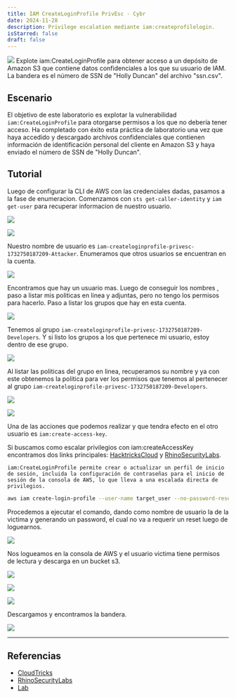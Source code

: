 ```yaml
---
title: IAM CreateLoginProfile PrivEsc - Cybr
date: 2024-11-28
description: Privilege escalation mediante iam:createprofilelogin.
isStarred: false
draft: false
---
```


![](1.jpeg)
Explote iam:CreateLoginProfile para obtener acceso a un depósito de Amazon S3 que contiene datos confidenciales a los que su usuario de IAM. La bandera es el número de SSN de "Holly Duncan" del archivo "ssn.csv".

## Escenario

El objetivo de este laboratorio es explotar la vulnerabilidad `iam:CreateLoginProfile` para otorgarse permisos a los que no debería tener acceso. Ha completado con éxito esta práctica de laboratorio una vez que haya accedido y descargado archivos confidenciales que contienen información de identificación personal del cliente en Amazon S3 y haya enviado el número de SSN de "Holly Duncan".

## Tutorial

Luego de configurar la CLI de AWS con las credenciales dadas, pasamos a la fase de enumeracion. Comenzamos con `sts get-caller-identity` y `iam get-user` para recuperar informacion de nuestro usuario.

![](1.png)

![](2.png)

Nuestro nombre de usuario es `iam-createloginprofile-privesc-1732750187209-Attacker`. Enumeramos que otros usuarios se encuentran en la cuenta.

![](3.png)

Encontramos que hay un usuario mas. Luego de conseguir los nombres , paso a listar mis politicas en linea y adjuntas, pero no tengo los permisos para hacerlo. Paso a listar los grupos que hay en esta cuenta.

![](4.png)

Tenemos al grupo `iam-createloginprofile-privesc-1732750187209-Developers`. Y si listo los grupos a los que pertenece mi usuario, estoy dentro de ese grupo. 

![](5.png)

Al listar las politicas del grupo en linea, recuperamos su nombre y ya con este obtenemos la politica para ver los permisos que tenemos al pertenecer al grupo `iam-createloginprofile-privesc-1732750187209-Developers`.

![](6.png)

![](7.png)

Una de las acciones que podemos realizar y que tendra efecto en el otro usuario es `iam:create-access-key`.

Si buscamos como escalar privilegios con iam:createAccessKey encontramos dos links principales: [HacktricksCloud](https://cloud.hacktricks.xyz/pentesting-cloud/aws-security/aws-privilege-escalation/aws-iam-privesc#iam-createloginprofile-or-iam-updateloginprofile) y [RhinoSecurityLabs](https://rhinosecuritylabs.com/aws/aws-privilege-escalation-methods-mitigation/).

`iam:CreateLoginProfile permite crear o actualizar un perfil de inicio de sesión, incluida la configuración de contraseñas para el inicio de sesión de la consola de AWS, lo que lleva a una escalada directa de privilegios.` 

```bash
aws iam create-login-profile --user-name target_user --no-password-reset-required --password '<password>'
```

Procedemos a ejecutar el comando, dando como nombre de usuario la de la victima y generando un password, el cual no va a requerir un reset luego de loguearnos.

![](8.png)

Nos logueamos en la consola de AWS y el usuario victima tiene permisos de lectura y descarga en un bucket s3.

![](9.png)

![](10.png)

![](11.png)

Descargamos y encontramos la bandera.

![](12.png)

---

## Referencias
- [CloudTricks](https://cloud.hacktricks.xyz/pentesting-cloud/aws-security/aws-privilege-escalation/aws-iam-privesc#iam-createloginprofile-or-iam-updateloginprofile)
- [RhinoSecurityLabs](https://rhinosecuritylabs.com/aws/aws-privilege-escalation-methods-mitigation/)
- [Lab](https://cybr.com/courses/iam-privilege-escalation-labs/lessons/lab-ctf-iamcreateloginprofile-privesc/)
